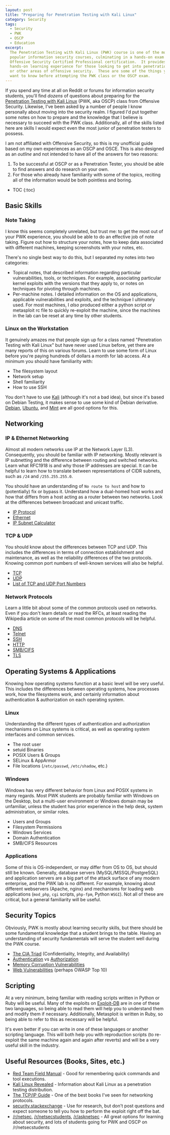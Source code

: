 ```yaml
---
layout: post
title: "Preparing for Penetration Testing with Kali Linux"
category: Security
tags:
  - Security
  - PWK
  - OSCP
  - Education
excerpt:
  The Penetration Testing with Kali Linux (PWK) course is one of the most
  popular information security courses, culminating in a hands-on exam for the
  Offensive Security Certified Professional certification.  It provides a
  hands-on learning experience for those looking to get into penetration testing
  or other areas of offensive security.  These are some of the things you might
  want to know before attempting the PWK class or the OSCP exam.
---
```


If you spend any time at all on Reddit or forums for information security
students, you'll find *dozens* of questions about preparing for the [Penetration
Testing with Kali
Linux](https://www.offensive-security.com/information-security-training/penetration-testing-training-kali-linux/) (PWK, aka OSCP) class from Offensive Security.
Likewise, I've been asked by a number of people I know personally about moving
into the security realm.  I figured I'd put together some notes on how to
prepare and the knowledge that I believe is necessary to succeed with the PWK
class.  Additionally, all of the skills listed here are skills I would expect
even the most junior of penetration testers to possess.

I am not affiliated with Offensive Security, so this is my unofficial guide
based on my own experiences as an OSCP and OSCE.  This is also designed as an
*outline* and not intended to have all of the answers for two reasons:

1. To be successful at OSCP or as a Penetration Tester, you should be able to
   find answers and do research on your own.
2. For those who already have familiarity with some of the topics, reciting all
   of the information would be both pointless and boring.

* TOC
{:toc}

## Basic Skills ##

### Note Taking ###

I know this seems completely unrelated, but trust me: to get the most out of
your PWK experience, you should be able to do an effective job of note taking.
Figure out how to structure your notes, how to keep data associated with
different machines, keeping screenshots with your notes, etc.

There's no single best way to do this, but I separated my notes into two
categories:

* Topical notes, that described information regarding particular
  vulnerabilities, tools, or techniques.  For example, associating particular
  kernel exploits with the versions that they apply to, or notes on techniques
  for pivoting through machines.
* Per-machine notes.  I detailed information on the OS and applications,
  applicable vulnerabilities and exploits, and the technique I ultimately used.
  For most machines, I *also* produced either a python script or metasploit rc
  file to quickly re-exploit the machine, since the machines in the lab can be
  reset at any time by other students.

### Linux on the Workstation ###

It genuinely amazes me that people sign up for a class named "Penetration
Testing with Kali Linux" but have never used Linux before, yet there are many
reports of this on various forums.  Learn to use some form of Linux before
you're paying hundreds of dollars a month for lab access.  At a minimum you
should have familiarity with:

* The filesystem layout
* Network setup
* Shell familiarity
* How to use SSH

You don't have to use [Kali](https://www.kali.org/) (although it's not a bad
idea), but since it's based on Debian Testing, it makes sense to use some kind
of Debian derivative.  [Debian](https://debian.org),
[Ubuntu](https://www.ubuntu.com/), and [Mint](https://linuxmint.com/) are all
good options for this.

## Networking ##

### IP & Ethernet Networking ###

Almost all modern networks use IP at the Network Layer (L3).  Consequently, you
should be familiar with IP networking.  Mostly relevant is IP subnetting and the
difference between routing and switched networks.  Learn what RFC1918 is and why
those IP addresses are special.  It can be helpful to learn how to translate
between representations of CIDR subnets, such as `/24` and `/255.255.255.0`.

You should have an understanding of `No route to host` and how to (potentially)
fix or bypass it.  Understand how a dual-homed host works and how that differs
from a host acting as a router between two networks.  Look at the differences
between broadcast and unicast traffic.

* [IP Protocol](https://en.wikipedia.org/wiki/Internet_protocol_suite)
* [Ethernet](https://en.wikipedia.org/wiki/Ethernet)
* [IP Subnet Calculator](http://jodies.de/ipcalc)

### TCP & UDP ###

You should know about the differences between TCP and UDP.  This includes the
differences in terms of connection establishment and maintenance, as well as the
reliability differences of the two protocols.  Knowing common port numbers of
well-known services will also be helpful.

* [TCP](https://en.wikipedia.org/wiki/Transmission_Control_Protocol)
* [UDP](https://en.wikipedia.org/wiki/User_Datagram_Protocol)
* [List of TCP and UDP Port Numbers](https://en.wikipedia.org/wiki/List_of_TCP_and_UDP_port_numbers)

### Network Protocols ###

Learn a little bit about some of the common protocols used on networks.  Even if
you don't learn details or read the RFCs, at least reading the Wikipedia article
on some of the most common protocols will be helpful.

* [DNS](https://en.wikipedia.org/wiki/Domain_Name_System)
* [Telnet](https://en.wikipedia.org/wiki/Telnet)
* [SSH](https://en.wikipedia.org/wiki/Secure_Shell)
* [HTTP](https://en.wikipedia.org/wiki/Hypertext_Transfer_Protocol)
* [SMB/CIFS](https://en.wikipedia.org/wiki/Server_Message_Block)
* [TLS](https://en.wikipedia.org/wiki/Transport_Layer_Security)

## Operating Systems & Applications ##

Knowing how operating systems function at a basic level will be very useful.
This includes the differences between operating systems, how processes work, how
the filesystems work, and certainly information about authentication &
authorization on each operating system.

### Linux ###

Understanding the different types of authentication and authorization mechanisms
on Linux systems is critical, as well as operating system interfaces and common
services.

* The root user
* setuid Binaries
* POSIX Users & Groups
* SELinux & AppArmor
* File locations (`/etc/passwd`, `/etc/shadow`, etc.)

### Windows ###

Windows has very different behavior from Linux and POSIX systems in many
regards.  Most PWK students are probably familiar with Windows on the Desktop,
but a multi-user environment or Windows domain may be unfamiliar, unless the
student has prior experience in the help desk, system administration, or similar
roles.

* Users and Groups
* Filesystem Permissions
* Windows Services
* Domain Authentication
* SMB/CIFS Resources

### Applications ###

Some of this is OS-independent, or may differ from OS to OS, but should still be
known.  Generally, database servers (MySQL/MSSQL/PostgreSQL) and application
servers are a big part of the attack surface of any modern enterprise, and the
PWK lab is no different.  For example, knowing about different webservers
(Apache, nginx) and mechanisms for loading web applications (`mod_php`, `cgi`
scripts, `php-fpm`, Python `WSGI`).  Not all of these are critical, but a general
familiarity will be useful.

## Security Topics ##

Obviously, PWK is mostly about learning security skills, but there should be
some fundamental knowledge that a student brings to the table.  Having an
understanding of security fundamentals will serve the student well during the
PWK course.

* [The CIA Triad](https://www.cylance.com/en_us/blog/all-about-the-cia-triad.html)
  (Confidentiality, Integrity, and Availability)
* [Authentication](https://en.wikipedia.org/wiki/Information_security#Authentication)
  vs
  [Authorization](https://en.wikipedia.org/wiki/Information_security#Authorization)
* [Memory Corruption Vulnerabilities](https://en.wikipedia.org/wiki/Memory_corruption)
* [Web Vulnerabilities](https://www.owasp.org/index.php/Category:OWASP_Top_Ten_Project) (perhaps OWASP Top 10)

## Scripting ##

At a very minimum, being familiar with reading scripts written in Python or Ruby
will be useful.  Many of the exploits on
[Exploit-DB](https://www.exploit-db.com/) are in one of these two languages, so
being able to read them will help you to understand them and modify them if
necessary.  Additionally, Metasploit is written in Ruby, so being able to refer
to this as necessary will be helpful.

It's even better if you can write in one of these languages or another scripting
language.  This will both help you with reproduction scripts (to re-exploit the
same machine again and again after reverts) and will be a very useful skill in
the industry.

## Useful Resources (Books, Sites, etc.) ##

* [Red Team Field Manual](http://amzn.to/2nNHGNc) - Good for remembering quick
  commands and tool executions.
* [Kali Linux Revealed](http://amzn.to/2C5whgl) - Information about Kali Linux
  as a penetration testing distribution.
* [The TCP/IP Guide](http://amzn.to/2Cj521y) - One of the best books I've seen
  for networking protocols.
* [security.stackexchange](https://security.stackexchange.com) - Use for
  research, but don't post questions and expect someone to tell you how to
  perform the exploit right off the bat.
* [/r/netsec](https://reddit.com/r/netsec),
  [/r/netsecstudents](https://reddit.com/r/netsecstudents),
  [/r/asknetsec](https://reddit.com/r/asknetsec) - All great options for
  learning about security, and lots of students going for PWK and OSCP on
  /r/netsecstudents
